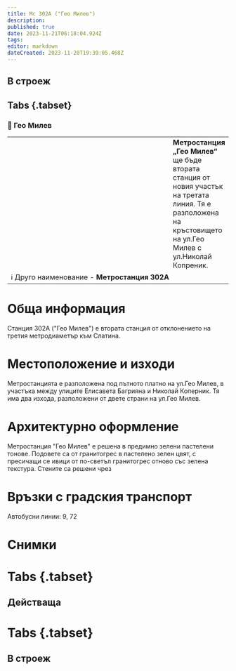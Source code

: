 ```yaml
---
title: Мс 302А ("Гео Милев")
description: 
published: true
date: 2023-11-21T06:18:04.924Z
tags: 
editor: markdown
dateCreated: 2023-11-20T19:39:05.468Z
---
```


## В строеж
## Tabs {.tabset}
### 🔵 Гео Милев
<table style="width:100%">
  <tr>
    <td style="width:400px"><img src=""></td>
    <td><b>Метростанция „Гео Милев“</b> ще бъде втората станция от новия участък на третата линия. Тя е разположена на кръстовището на ул.Гео Милев с ул.Николай Копреник.
      <br></td>
  </tr>
  <td colspan=2 >ℹ️ Друго наименование - <b>Метростанция 302А</b></td>
</table>


# Обща информация

Станция 302А ("Гео Милев") е втората станция от отклонението на третия метродиаметър към Слатина. 

# Местоположение и изходи

Метростанцията е разположена под пътното платно на ул.Гео Милев, в участъка между улиците Елисавета Багрияна и Николай Коперник. Тя има два изхода, разположени от двете страни на ул.Гео Милев. 

# Архитектурно оформление
 
Метростанция "Гео Милев" е решена в предимно зелени пастелени тонове. Подовете са от гранитогрес в пастелено зелен цвят, с пресичащи се ивици от по-светъл гранитогрес отново със зелена текстура. Стените са решени чрез 

# Връзки с градския транспорт
Автобусни линии: 9, 72

# Снимки
  
# Tabs {.tabset}
## Действаща

  
# Tabs {.tabset}
## В строеж